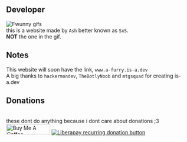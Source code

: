 ## Developer
![Fwunny gifs](./sashley.gif)
<br/>
this is a website made by `Ash` better known as `SxS`.
<br/>
**NOT** the one in the gif.

## Notes
This website will soon have the link, `www.a-furry.is-a.dev`
<br/>
A big thanks to `hackermondev`, `TheBotlyNoob` and `mtgsquad` for creating is-a.dev

## Donations
<br/>
these dont do anything because i dont care about donations ;3
<br/>
<a href="https://www.buymeacoffee.com" target="_blank"><img src="https://cdn.buymeacoffee.com/buttons/default-orange.png" alt="Buy Me A Coffee" height="28" width="119"></a>
<a href="https://liberapay.com" target="_blank"><img src="https://img.shields.io/badge/liberapay-donate-yellow.svg?style=for-the-badge" alt="Liberapay recurring donation button" /></a>





